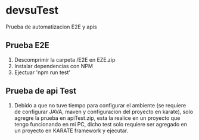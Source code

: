 # devsuTest
Prueba de automatizacion E2E y apis

## Prueba E2E
1. Descomprimir la carpeta /E2E en EZE.zip
2. Instalar dependencias con NPM
3. Ejectuar 'npm run test'

## Prueba de api Test
1. Debido a que no tuve tiempo para configurar el ambiente (se requiere de configurar JAVA, maven y configuracion del proyecto en karate), solo agregre la prueba en apiTest.zip, esta la realice en un proyecto que tengo funcionando en mi PC, dicho test solo requiere ser agregado en un proyecto en KARATE framework y ejecutar.